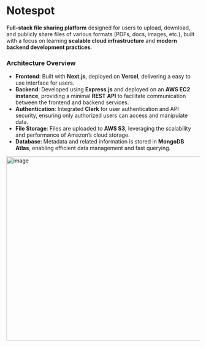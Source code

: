 # Notespot

**Full-stack file sharing platform** designed for users to upload, download, and publicly share files of various formats (PDFs, docs, images, etc.), built with a focus on learning **scalable cloud infrastructure** and **modern backend development practices**.

### **Architecture Overview**

- **Frontend**: Built with **Next.js**, deployed on **Vercel**, delivering a easy to use interface for users.
- **Backend**: Developed using **Express.js** and deployed on an **AWS EC2 instance**, providing a minimal **REST API** to facilitate communication between the frontend and backend services.
- **Authentication**: Integrated **Clerk** for user authentication and API security, ensuring only authorized users can access and manipulate data.
- **File Storage**: Files are uploaded to **AWS S3**, leveraging the scalability and performance of Amazon’s cloud storage.
- **Database**: Metadata and related information is stored in **MongoDB Atlas**, enabling efficient data management and fast querying.

<img width="785" height="480" alt="image" src="https://github.com/user-attachments/assets/6b97bc96-e216-4547-ad3c-e3829d50ce1d" />
